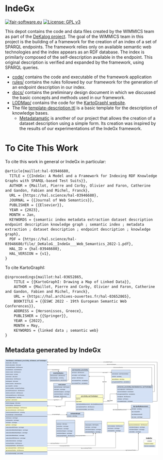 # IndeGx

[![fair-software.eu](https://img.shields.io/badge/fair--software.eu-%E2%97%8F%20%20%E2%97%8F%20%20%E2%97%8B%20%20%E2%97%8B%20%20%E2%97%8B-orange)](https://fair-software.eu) [![License: GPL v3](https://img.shields.io/badge/License-GPLv3-blue.svg)](https://www.gnu.org/licenses/gpl-3.0)

This depot contains the code and data files created by the WIMMICS team as part of the [DeKalog project](https://dekalog.univ-nantes.fr). The goal of the WIMMICS team in this project is the building of a framework for the creation of an index of a set of SPARQL endpoints. The framework relies only on available semantic web technologies and the index appears as an RDF database. The index is primilarly composed of the self-description available in the endpoint. This original description is verified and expanded by the framework, using SPARQL queries.

- [code/](https://github.com/Wimmics/dekalog/tree/master/code) contains the code and executable of the framework application
- [rules/](https://github.com/Wimmics/dekalog/tree/master/rules) contains the rules followed by our framework for the generation of an endpoint description in our index.
- [docs/](https://github.com/Wimmics/dekalog/tree/master/docs) contains the preliminary design document in which we discussed the basic concepts and methods used in our framework.
- [LODMap/](https://github.com/Wimmics/dekalog/tree/master/LODMap) contains the code for the [KartoGraphI website](http://prod-dekalog.inria.fr/).
- The file [template-description.ttl](https://github.com/Wimmics/dekalog/blob/master/template-description.ttl) is a basic template for the description of knowledge bases.
  - [Metadatamatic](https://wimmics.github.io/voidmatic/) is another of our project that allows the creation of a dataset description using a simple form. Its creation was inspired by the results of our experimentations of the IndeGx framework.  

# To Cite This Work

To cite this work in general or IndeGx in particular:
```
@article{maillot:hal-03946680,
  TITLE = {{IndeGx: A Model and a Framework for Indexing RDF Knowledge Graphs with SPARQL-based Test Suits}},
  AUTHOR = {Maillot, Pierre and Corby, Olivier and Faron, Catherine and Gandon, Fabien and Michel, Franck},
  URL = {https://hal.science/hal-03946680},
  JOURNAL = {{Journal of Web Semantics}},
  PUBLISHER = {{Elsevier}},
  YEAR = {2023},
  MONTH = Jan,
  KEYWORDS = {semantic index metadata extraction dataset description endpoint description knowledge graph ; semantic index ; metadata extraction ; dataset description ; endpoint description ; knowledge graph},
  PDF = {https://hal.science/hal-03946680/file/_DeKaloG__IndeGx___Web_Semantics_2022-1.pdf},
  HAL_ID = {hal-03946680},
  HAL_VERSION = {v1},
}
```

To cite KartoGraphI:
```
@inproceedings{maillot:hal-03652865,
    TITLE = {{KartoGraphI: Drawing a Map of Linked Data}},
    AUTHOR = {Maillot, Pierre and Corby, Olivier and Faron, Catherine and Gandon, Fabien and Michel, Franck},
    URL = {https://hal.archives-ouvertes.fr/hal-03652865},
    BOOKTITLE = {{ESWC 2022 - 19th European Semantic Web Conferences}},
    ADDRESS = {Hersonissos, Greece},
    PUBLISHER = {{Springer}},
    YEAR = {2022},
    MONTH = May,
    KEYWORDS = {linked data ; semantic web}
}
```

## Metadata generated by IndeGx
[![Shema of the metadata generated for each dataset](docs/KG_Schema_UML-like.drawio.png)](https://github.com/Wimmics/dekalog/blob/master/docs/KG_Schema_UML-like.drawio.png)

